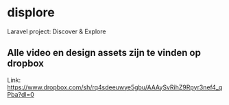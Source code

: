 # displore
Laravel project: Discover &amp; Explore


## Alle video en design assets zijn te vinden op dropbox

Link: https://www.dropbox.com/sh/rq4sdeeuwye5gbu/AAAySvRihZ9Rpyr3nef4_qPba?dl=0